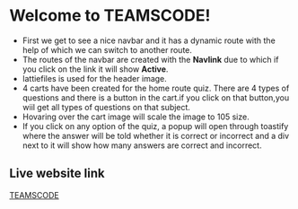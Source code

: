 # Welcome to TEAMSCODE!
- First we get to see a nice navbar and it has a dynamic route with the help of which we can switch to another route.
- The routes of the navbar are created with the **Navlink** due to which if you click on the link it will show **Active**.
- lattiefiles is used for the header image.
- 4 carts have been created for the home route quiz. There are 4 types of questions and there is a button in the cart.if you click on that button,you wiil get all types of questions on that subject.
- Hovaring over the cart image will scale the image to 105 size.
- If you click on any option of the quiz, a popup will open through toastify where the answer will be told whether it is correct or incorrect and a div next to it will show how many answers are correct and incorrect.

## Live website link
[TEAMSCODE](https://sparkly-faloodeh-49b323.netlify.app/Home)